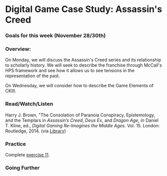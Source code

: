 # Digital Game Case Study: Assassin's Creed

### Goals for this week (November 28/30th)



### Overview:

On Monday, we will discuss the Assassin's Creed series and its relationship to scholarly history. We will seek to describe the franchise through McCall's HPS framework and see how it allows us to see tensions in the representation of the past.&#x20;

On Wednesday, we will consider how to describe the Game Elements of CKIII.&#x20;

### Read/Watch/Listen

Harry J. Brown, "The Consolation of Paranoia Conspiracy, Epistemology, and the Templars in _Assassin’s Creed_, _Deus Ex_, and _Dragon Age, in_ Daniel T. Kline, ed., _Digital Gaming Re-Imagines the Middle Ages_. Vol. 15. London: Routledge, 2014. (via [Library](https://ebookcentral-proquest-com.proxy.library.carleton.ca/lib/oculcarleton-ebooks/reader.action?docID=1386406\&ppg=242))

### Practice

Complete [exercise 11](../course-info/assignments/11.-game-journal-elements.md).&#x20;

### Going Further

